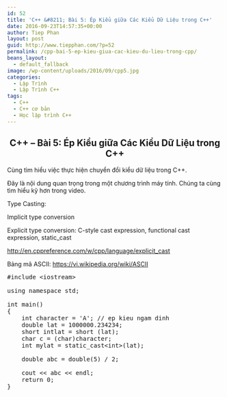 ```yaml
---
id: 52
title: 'C++ &#8211; Bài 5: Ép Kiểu giữa Các Kiểu Dữ Liệu trong C++'
date: 2016-09-23T14:57:35+00:00
author: Tiep Phan
layout: post
guid: http://www.tiepphan.com/?p=52
permalink: /cpp-bai-5-ep-kieu-giua-cac-kieu-du-lieu-trong-cpp/
beans_layout:
  - default_fallback
image: /wp-content/uploads/2016/09/cpp5.jpg
categories:
  - Lập Trình
  - Lập Trình C++
tags:
  - C++
  - C++ cơ bản
  - Học lập trình C++
---
```

<h2 style="text-align: center;">
  C++ &#8211; Bài 5: Ép Kiểu giữa Các Kiểu Dữ Liệu trong C++
</h2>

Cùng tìm hiểu việc thực hiện chuyển đổi kiểu dữ liệu trong C++.

Đây là nội dung quan trọng trong một chương trình máy tính. Chúng ta cùng tìm hiểu kỹ hơn trong video.

<!--more-->

Type Casting:
  
Implicit type conversion
  
Explicit type conversion: C-style cast expression, functional cast expression, static_cast

<a class=" yt-uix-servicelink " href="http://en.cppreference.com/w/cpp/language/explicit_cast" target="_blank" rel="nofollow" data-url="http://en.cppreference.com/w/cpp/language/explicit_cast" data-servicelink="CDEQ6TgiEwiKpcrN0KXPAhUKmVgKHTmcCkEo-B0">http://en.cppreference.com/w/cpp/language/explicit_cast</a>

Bảng mã ASCII: <a class=" yt-uix-servicelink " href="https://vi.wikipedia.org/wiki/ASCII" target="_blank" rel="nofollow" data-url="https://vi.wikipedia.org/wiki/ASCII" data-servicelink="CDEQ6TgiEwiKpcrN0KXPAhUKmVgKHTmcCkEo-B0">https://vi.wikipedia.org/wiki/ASCII</a>
  


<pre class="theme:vs2012-black lang:c++ decode:true " title="Type Casting">#include &lt;iostream&gt;

using namespace std;

int main()
{
	int character = 'A'; // ep kieu ngam dinh
	double lat = 1000000.234234;
	short intlat = short (lat);
	char c = (char)character;
	int mylat = static_cast&lt;int&gt;(lat);

	double abc = double(5) / 2;

	cout &lt;&lt; abc &lt;&lt; endl;
	return 0;
}</pre>

&nbsp;